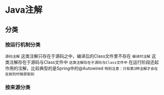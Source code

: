 
# Java注解
## 分类
### 按运行机制分类
`源码注解`
这类注解只存在于源码之中，编译后的Class文件里不存在
`编译时注解`
这类注解存在于源码与Class文件中
`这类注解存在于源码与Class文件中`
在运行阶段还起作用的注解，比较典型的是Spring中的@Autowired
`特别注意：只有第3种注解才会在反射的时候获取到`


### 按来源分类

